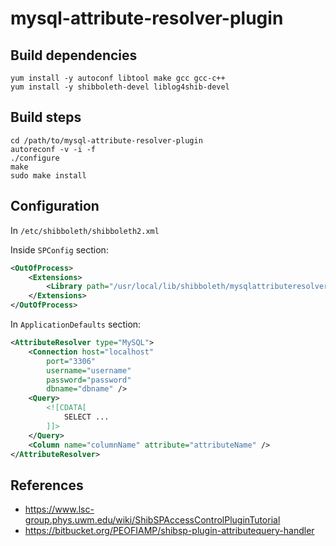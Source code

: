 # mysql-attribute-resolver-plugin

## Build dependencies

```Shell
yum install -y autoconf libtool make gcc gcc-c++
yum install -y shibboleth-devel liblog4shib-devel
```

## Build steps

```Shell
cd /path/to/mysql-attribute-resolver-plugin
autoreconf -v -i -f
./configure
make
sudo make install
```

## Configuration

In `/etc/shibboleth/shibboleth2.xml`

Inside `SPConfig` section:

```xml
<OutOfProcess>
    <Extensions>
        <Library path="/usr/local/lib/shibboleth/mysqlattributeresolver.so" fatal="true"/>
    </Extensions>
</OutOfProcess>
```

In `ApplicationDefaults` section:

```xml
<AttributeResolver type="MySQL">
    <Connection host="localhost"
        port="3306"
        username="username"
        password="password"
        dbname="dbname" />
    <Query>
        <![CDATA[
            SELECT ...
        ]]>
    </Query>
    <Column name="columnName" attribute="attributeName" />
</AttributeResolver>
```

## References

* https://www.lsc-group.phys.uwm.edu/wiki/ShibSPAccessControlPluginTutorial
* https://bitbucket.org/PEOFIAMP/shibsp-plugin-attributequery-handler
